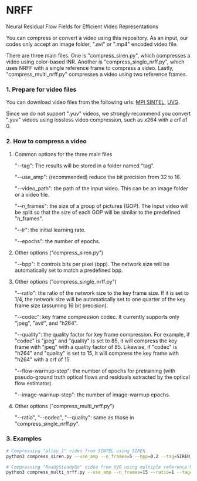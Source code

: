 # NRFF
Neural Residual Flow Fields for Efficient Video Representations


You can compress or convert a video using this repository.
As an input, our codes only accept an image folder, ".avi" or ".mp4" encoded video file.

There are three main files.
One is "compress_siren.py", which compresses a video using color-based INR.
Another is "compress_single_nrff.py", which uses NRFF with a single reference frame to compress a video.
Lastly, "compress_multi_nrff.py" compresses a video using two reference frames.


### 1. Prepare for video files
You can download video files from the following urls: [MPI SINTEL](http://sintel.is.tue.mpg.de/), [UVG](http://ultravideo.fi/#testsequences).

Since we do not support ".yuv" videos, we strongly recommend you convert ".yuv" videos using lossless video compression, such as x264 with a crf of 0.


### 2. How to compress a video
1. Common options for the three main files

    "--tag": The results will be stored in a folder named "tag".
    
    "--use_amp": (recommended) reduce the bit precision from 32 to 16.

    "--video_path": the path of the input video. This can be an image folder or a video file.

    "--n_frames": the size of a group of pictures (GOP). The input video will be split so that the size of each GOP will be similar to the predefined "n_frames".

    "--lr": the initial learning rate.

    "--epochs": the number of epochs.
   
   

   
2. Other options ("compress_siren.py")

    "--bpp": It controls bits per pixel (bpp). The network size will be automatically set to match a predefined bpp.


3. Other options ("compress_single_nrff.py")

    "--ratio": the ratio of the network size to the key frame size. If it is set to 1/4, the network size will be automatically set to one quarter of the key frame size (assuming 16 bit precision).

    "--codec": key frame compression codec. It currently supports only "jpeg", "avif", and "h264".

    "--quality": the quality factor for key frame compression. For example, if "codec" is "jpeg" and "quality" is set to 85, it will compress the key frame with "jpeg" with a quality factor of 85. Likewise, if "codec" is "h264" and "quality" is set to 15, it will compress the key frame with "h264" with a crf of 15.

    "--flow-warmup-step": the number of epochs for pretraining (with pseudo-ground truth optical flows and residuals extracted by the optical flow estimator).

    "--image-warmup-step": the number of image-warmup epochs.



4. Other options ("compress_multi_nrff.py")

    "--ratio", "--codec", "--quality": same as those in "compress_single_nrff.py".


### 3. Examples

```bash
# Compressing "alley_1" video from SINTEL using SIREN.
python3 compress_siren.py --use_amp --n_frames=5 --bpp=0.2 --tag=SIREN_ALLEY_1 --video_path=training/final/alley_1 --lr=1e-5

# Compressing "ReadySteadyGo" video from UVG using multiple reference NRFF.
python3 compress_multi_nrff.py --use_amp --n_frames=15 --ratio=1 --tag=mNRFF_RSG --video_path=ReadySteadyGo_1920x1080_120fps_420_8bit_YUV.mp4 --lr=1e-3
```
